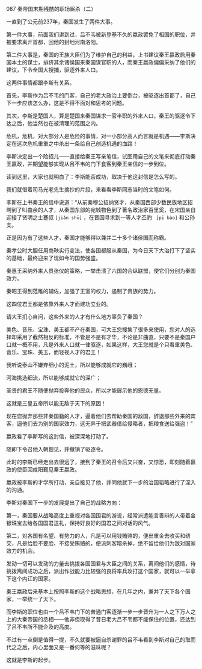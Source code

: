 087 秦帝国末期残酷的职场厮杀（二）





一直到了公元前237年，秦国发生了两件大事。

第一件大事，前面我们讲到过，吕不韦被新登基不久的嬴政罢免了相国的职位，并被要求离开首都，回他的封地河南洛阳。

第二件大事是，秦国的王族大臣们为了维护自己的利益，上书建议秦王嬴政启用秦国本土的谋士，排挤其余诸侯国来秦国谋官职的人，而秦王嬴政偏偏采纳了他们的建议，下令全国大搜捕，驱逐外来人口。

这两件事情都跟李斯有关系。



首先，李斯作为吕不韦的门客，自己的老大政治上要倒台，被驱逐出首都了，自己下一步应该怎么办，这是不得不面对和思考的问题。

其次，李斯是楚国人，算是楚国来秦国谋求一官半职的外来人口，秦王的驱逐令下达之后，他当然也在被清理的范围之内。

危机，危机，对大部分人是危险的事情，对一小部分高人而言就是机遇——李斯决定在这次危机重重之中杀出一条给自己创造机遇的血路！



李斯决定出一个险招儿——直接给秦王写亲笔信，试图用自己的文笔来彻底打动秦王嬴政，并期望能够实现从吕不韦的门下食客到秦王亲信的一步到位。

读到这里，大家也就明白了：李斯能否成功，取决于他这封信是怎么写的。

我们就借着司马光老先生摘抄的片段，来看看李斯同志当时的文笔如何。



李斯在上书秦王的信中说道：“从前秦穆公招纳贤才，从秦国西部少数民族地区招聘到了叫由余的人才，从秦国东部的宛城物色到了著名政治家百里奚，在宋国亲自迎接了贤明之士蹇叔 ` [jiǎn shū] ` ，在晋国寻求到一等人才丕豹 ` [pī bào]` 和公孙支。

正是因为有了这些人才，秦国才能够得以兼并二十多个诸侯国而称霸。



秦孝公时大胆任用商鞅实行变法，使各国都服从秦国，为今日天下大治打下了坚实的基础，最终迎来了现如今的国势强盛。

秦惠王采纳外来人员张仪的策略，一举击溃了六国的合纵联盟，使它们分别为秦国效力。

秦昭王得到范雎的辅佐，加强了王室的权力，遏制了贵族的势力。

这四位君王都是依靠外来人才而建功立业的。

请大王扪心自问，这些外来的人才有什么地方辜负了秦国？

美色、音乐、宝珠、美玉都不产在秦国，可大王您搜集了很多来使用，您对人的选择却采用了截然相反的标准，不管是不是有才华，不论是非曲直，只要不是秦国户口就一概不用，凡是外来人口就一律驱逐，如果这样，大王您就是个只看重美色、音乐、宝珠、美玉，而轻视人才的君王！



我听说泰山不嫌弃细小的泥土，所以能够成就它的巍峨；

河海挑选细流，所以能够成就它的深广；

圣贤的君王不随便抛弃投奔他的民众，所以才能展示他的恩德无量。

这就是三皇五帝所以能无敌于天下的原因！

现在您抛弃那些非秦国籍的人才，逼着他们去帮助秦国的敌国，辞退那些外来的宾客，逼他们去为别的国家效力，这无异于把武器借给侵略者，把粮食送给强盗！”



嬴政看了李斯写的这封信，被深深地打动了。

随即下令召他入朝觐见，并撤销了驱逐令。

此时的李斯已经走出去很远了，接到了秦王的召令后又兴奋，又惊恐，即刻随着嬴政的使臣回咸阳觐见秦王嬴政。

嬴政被李斯的才学所打动，亲自接见了他，并同他就下一步的治国韬略进行了深入的沟通。



李斯对秦国下一步的发展提出了自己的战略方向：

第一，秦国要从战略高度上重视对各国国君的游说，经常派遣能言善辩的人带着金银珠宝去给各国国君送礼，保持好良好的国君之间对话的风气。

第二，对各国有名望、有势力的人，凡是可以用钱贿赂的，便出重金去收买和结交，凡是给脸不要脸、不接受贿赂的，便派刺客暗杀掉，绝不留给他们为敌对国家效力的机会。

发动一切可以发动的力量去挑拨各国国君与大臣之间的关系，离间他们的感情，待挑拨离间成功之后，派出作战能力比较强的良将率兵攻打这个国家，就可以一举拿下这个内讧的国家。



秦王嬴政后来基本上按照李斯的这个战略思想，在几年之内，兼并了天下各个国家，一举统一了天下。

而李斯的职位也由一个吕不韦门下的普通门客逐渐一步一步晋升为一人之下万人之上的大秦帝国的丞相——他非但取得了昔日老大吕不韦都不能保住的位置，还达到了吕不韦所不能企及的高度。

不过有一点倒是值得一提，不久就要被逼自杀谢罪的吕不韦看到李斯对自己的取而代之之后，内心里面又是一番何等的滋味呢？

这就是李斯的起步。

